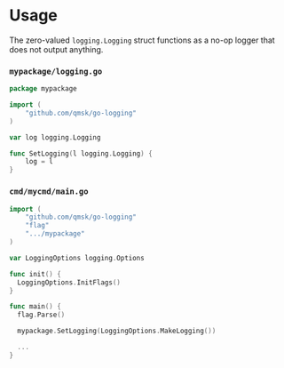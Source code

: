 # Usage

The zero-valued `logging.Logging` struct functions as a no-op logger that does not output anything.

### `mypackage/logging.go`

```go
package mypackage

import (
    "github.com/qmsk/go-logging"
)

var log logging.Logging

func SetLogging(l logging.Logging) {
    log = l
}
```

### `cmd/mycmd/main.go`

```go
import (
    "github.com/qmsk/go-logging"
    "flag"
    ".../mypackage"
)

var LoggingOptions logging.Options

func init() {
  LoggingOptions.InitFlags()
}

func main() {
  flag.Parse()

  mypackage.SetLogging(LoggingOptions.MakeLogging())

  ...
}
```
